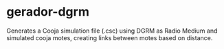 # gerador-dgrm
Generates a Cooja simulation file (.csc) using DGRM as Radio Medium and simulated cooja motes, creating links between motes based on distance.
